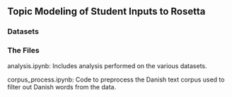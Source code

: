 ## Topic Modeling of Student Inputs to Rosetta

### Datasets

### The Files

analysis.ipynb: Includes analysis performed on the various datasets.

corpus_process.ipynb: Code to preprocess the Danish text corpus used to filter 
out Danish words from the data.